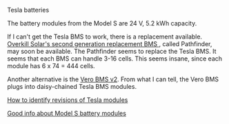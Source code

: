 Tesla batteries

The battery modules from the Model S are 24 V, 5.2 kWh capacity.

If I can't get the Tesla BMS to work, there is a replacement available. [Overkill Solar's second generation replacement BMS ](https://overkillsolar.com/2024/08/20/pathfinder-bms-prototypes/), called Pathfinder, may soon be available. The Pathfinder seems to replace the Tesla BMS. It seems that each BMS can handle 3-16 cells. This seems insane, since each module has 6 x 74 = 444 cells.

Another alternative is the [Vero BMS v2](https://veroelectric.com/product/vero-bms-v2). From what I can tell, the Vero BMS plugs into daisy-chained Tesla BMS modules.

[How to identify revisions of Tesla modules](https://overkillsolar.com/2023/11/10/how-to-identify-tesla-rev-a-b-c-modules-with-photos/)

[Good info about Model S battery modules](https://circuitdigest.com/article/tesla-model-s-battery-system-an-engineers-perspective)
